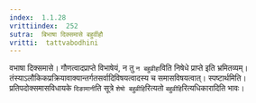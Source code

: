 ```yaml
---
index:  1.1.28
vrittiindex:  252
sutra:  बिभाषा दिक्समासे बहुर्वीहौ
vritti:  tattvabodhini 
---
```


वभाषा दिक्समासे। गौणत्वादप्राप्ते विभाषेयं, न तु `न बहुव्रीहा`विति निषेधे प्राप्ते इति भ्रमितव्यम्। तंस्याऽलौकिकप्रक्रियावाक्यान्तर्गतसर्वादिविषयत्वादस्य च समासविषयत्वात्। स्पष्टार्थमिति। प्रतिपदोक्समासविधायके `दिङामानी`ति सूत्रे `शेषो बहुव्रीहि`रित्यतो `बहुव्रीहि`रित्यधिकारादिति भावः।

